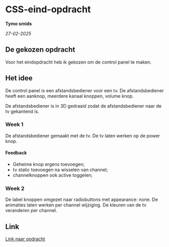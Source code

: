 # CSS-eind-opdracht

**Tymo smids**

*27-02-2025*

## De gekozen opdracht

Voor het eindopdracht heb ik gekozen om de control panel te maken.

## Het idee

De control panel is een afstandsbediener voor een tv.
De afstandsbediener heeft een aanknop, meerdere kanaal knoppen, volume knop.

De afstandsbediener is in 3D gedraaid zodat de afstandsbediener naar de tv gekantend is.

### Week 1

De afstandsbediener gemaakt met de tv.
De tv laten werken op de power knop.

#### Feedback

- Geheime knop ergens toevoegen;
- tv static toevoegen na wisselen van channel;
- channelknoppen ook active toggelen;

### Week 2

De label knoppen omgezet naar radiobuttons met appearance: none.
De animaties laten werken per channel wijziging.
De kleuren van de tv veranderen per channel.

## Link

[Link naar opdracht](https://tymonl.github.io/CSS-eind-opdracht/index.html)
